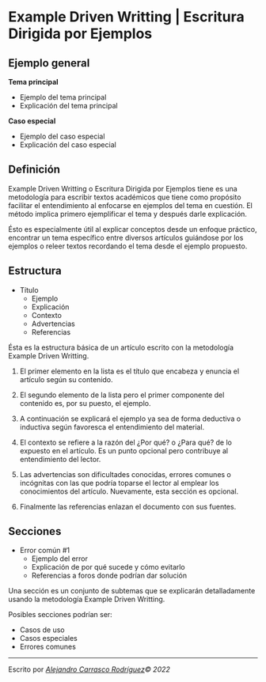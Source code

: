 # Example Driven Writting | Escritura Dirigida por Ejemplos

## Ejemplo general

**Tema principal**
* Ejemplo del tema principal
* Explicación del tema principal

**Caso especial**
* Ejemplo del caso especial
* Explicación del caso especial

## Definición

Example Driven Writting o Escritura Dirigida por Ejemplos tiene es una metodología para escribir textos académicos que tiene como propósito facilitar el entendimiento al enfocarse en ejemplos del tema en cuestión. El método implica primero ejemplificar el tema y después darle explicación.

Ésto es especialmente útil al explicar conceptos desde un enfoque práctico, encontrar un tema específico entre diversos artículos guiándose por los ejemplos o releer textos recordando el tema desde el ejemplo propuesto.

## Estructura

* Título
    * Ejemplo
    * Explicación
    * Contexto
    * Advertencias
    * Referencias

Ésta es la estructura básica de un artículo escrito con la metodología Example Driven Writting.

1. El primer elemento en la lista es el título que encabeza y enuncia el artículo según su contenido.

2. El segundo elemento de la lista pero el primer componente del contenido es, por su puesto, el ejemplo.

3. A continuación se explicará el ejemplo ya sea de forma deductiva o inductiva según favoresca el entendimiento del material.

4. El contexto se refiere a la razón del ¿Por qué? o ¿Para qué? de lo expuesto en el artículo. Es un punto opcional pero contribuye al entendimiento del lector.

5. Las advertencias son dificultades conocidas, errores comunes o incógnitas con las que podría toparse el lector al emplear los conocimientos del artículo. Nuevamente, esta sección es opcional.

6. Finalmente las referencias enlazan el documento con sus fuentes.

## Secciones

* Error común #1
    * Ejemplo del error
    * Explicación de por qué sucede y cómo evitarlo
    * Referencias a foros donde podrían dar solución

Una sección es un conjunto de subtemas que se explicarán detalladamente usando la metodología Example Driven Writting.

Posibles secciones podrían ser:
* Casos de uso
* Casos especiales
* Errores comunes

-----

Escrito por *[Alejandro Carrasco Rodríguez](https://github.com/virtualitems/)© 2022*
